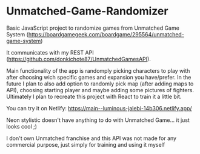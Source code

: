 # Unmatched-Game-Randomizer
Basic JavaScript project to randomize games from Unmatched Game System (https://boardgamegeek.com/boardgame/295564/unmatched-game-system)

It communicates with my REST API (https://github.com/donkichote87/UnmatchedGamesAPI).

Main functionality of the app is randomply picking characters to play with after choosing wich specific games and expansion you have/prefer.
In the future I plan to also add option to randomly pick map (after adding maps to API), choosing starting player and maybe adding some pictures of fighters.
Ultimately I plan to recreate this project with React to train it a little bit.

You can try it on Netlify: https://main--luminous-jalebi-14b306.netlify.app/

Neon stylistic doesn't have anything to do with Unmatched Game... it just looks cool ;)

I don't own Unmatched franchise and this API was not made for any commercial purpose, just simply for training and using it myself
